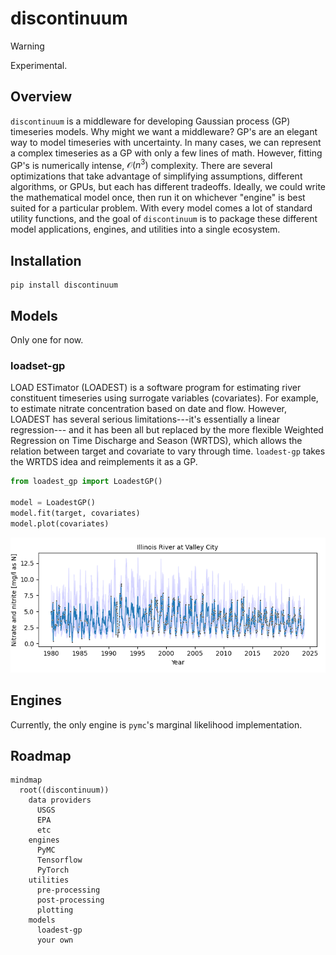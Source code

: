 # discontinuum
> [!WARNING]  
> Experimental.

## Overview
`discontinuum` is a middleware for developing Gaussian process (GP) timeseries models.
Why might we want a middleware? 
GP's are an elegant way to model timeseries with uncertainty.
In many cases, we can represent a complex timeseries as a GP with only a few lines of math.
However, fitting GP's is numerically intense, $\mathcal{O}(n^3)$ complexity.
There are several optimizations that take advantage of simplifying assumptions, different algorithms, or GPUs,
but each has different tradeoffs.
Ideally, we could write the mathematical model once, then run it on whichever "engine" is best suited for a particular problem.
With every model comes a lot of standard utility functions,
and the goal of `discontinuum` is to package these different model applications, engines, and utilities into a single ecosystem.

## Installation
```
pip install discontinuum
```

## Models
Only one for now.

### loadset-gp
LOAD ESTimator (LOADEST) is a software program for estimating river constituent timeseries using surrogate variables (covariates).
For example, to estimate nitrate concentration based on date and flow.
However, LOADEST has several serious limitations---it's essentially a linear regression---
and it has been all but replaced by the more flexible Weighted Regression on Time Discharge and Season (WRTDS),
which allows the relation between target and covariate to vary through time.
`loadest-gp` takes the WRTDS idea and reimplements it as a GP.

```python
from loadest_gp import LoadestGP()

model = LoadestGP()
model.fit(target, covariates)
model.plot(covariates)
```
![example plot](https://github.com/thodson-usgs/discontinuum/blob/main/docs/assets/illinois-river-nitrate.png?raw=true)

## Engines
Currently, the only engine is `pymc`'s marginal likelihood implementation.

## Roadmap
```mermaid
mindmap
  root((discontinuum))
    data providers
      USGS
      EPA
      etc
    engines
      PyMC
      Tensorflow
      PyTorch
    utilities
      pre-processing
      post-processing
      plotting
    models
      loadest-gp
      your own
      
```
